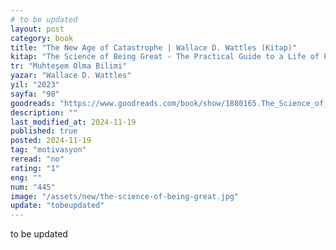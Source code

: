 ```yaml
---
# to be updated
layout: post
category: book
title: "The New Age of Catastrophe | Wallace D. Wattles (Kitap)"
kitap: "The Science of Being Great - The Practical Guide to a Life of Power"
tr: "Muhteşem Olma Bilimi"
yazar: "Wallace D. Wattles"
yil: "2023"
sayfa: "98"
goodreads: "https://www.goodreads.com/book/show/1880165.The_Science_of_Being_Great"
description: ""
last_modified_at: 2024-11-19
published: true
posted: 2024-11-19
tag: "motivasyon"
reread: "no"
rating: "1"
eng: ""
num: "445"
image: "/assets/new/the-science-of-being-great.jpg"
update: "tobeupdated"
---
```


to be updated
